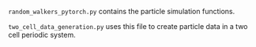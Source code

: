 
`random_walkers_pytorch.py` contains the particle simulation functions.

`two_cell_data_generation.py` uses this file to create particle data in a two cell periodic system.

